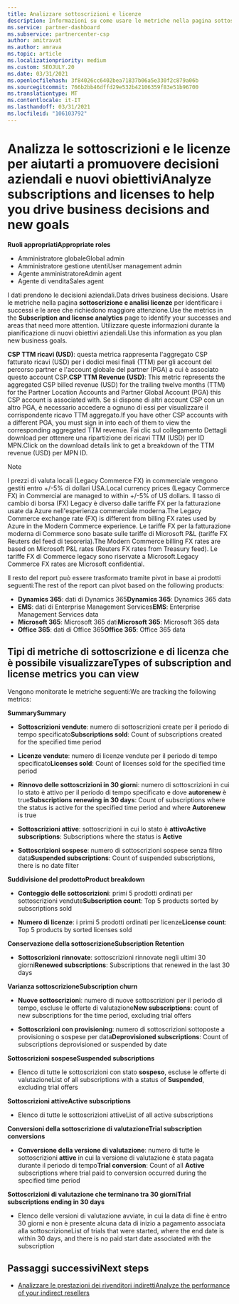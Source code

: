 ```yaml
---
title: Analizzare sottoscrizioni e licenze
description: Informazioni su come usare le metriche nella pagina sottoscrizione e analisi licenze per identificare i successi e le aree che richiedono maggiore attenzione.
ms.service: partner-dashboard
ms.subservice: partnercenter-csp
author: amitravat
ms.author: amrava
ms.topic: article
ms.localizationpriority: medium
ms.custom: SEOJULY.20
ms.date: 03/31/2021
ms.openlocfilehash: 3f84026cc6402bea71837b06a5e330f2c879a06b
ms.sourcegitcommit: 766b2bb46dffd29e532b42106359f83e51b96700
ms.translationtype: MT
ms.contentlocale: it-IT
ms.lasthandoff: 03/31/2021
ms.locfileid: "106103792"
---
```

# <a name="analyze-subscriptions-and-licenses-to-help-you-drive-business-decisions-and-new-goals"></a><span data-ttu-id="57617-103">Analizza le sottoscrizioni e le licenze per aiutarti a promuovere decisioni aziendali e nuovi obiettivi</span><span class="sxs-lookup"><span data-stu-id="57617-103">Analyze subscriptions and licenses to help you drive business decisions and new goals</span></span>

<span data-ttu-id="57617-104">**Ruoli appropriati**</span><span class="sxs-lookup"><span data-stu-id="57617-104">**Appropriate roles**</span></span>

- <span data-ttu-id="57617-105">Amministratore globale</span><span class="sxs-lookup"><span data-stu-id="57617-105">Global admin</span></span>
- <span data-ttu-id="57617-106">Amministratore gestione utenti</span><span class="sxs-lookup"><span data-stu-id="57617-106">User management admin</span></span>
- <span data-ttu-id="57617-107">Agente amministratore</span><span class="sxs-lookup"><span data-stu-id="57617-107">Admin agent</span></span>
- <span data-ttu-id="57617-108">Agente di vendita</span><span class="sxs-lookup"><span data-stu-id="57617-108">Sales agent</span></span>

<span data-ttu-id="57617-109">I dati prendono le decisioni aziendali.</span><span class="sxs-lookup"><span data-stu-id="57617-109">Data drives business decisions.</span></span> <span data-ttu-id="57617-110">Usare le metriche nella pagina **sottoscrizione e analisi licenze** per identificare i successi e le aree che richiedono maggiore attenzione.</span><span class="sxs-lookup"><span data-stu-id="57617-110">Use the metrics in the **Subscription and license analytics** page to identify your successes and areas that need more attention.</span></span> <span data-ttu-id="57617-111">Utilizzare queste informazioni durante la pianificazione di nuovi obiettivi aziendali.</span><span class="sxs-lookup"><span data-stu-id="57617-111">Use this information as you plan new business goals.</span></span>

<span data-ttu-id="57617-112">**CSP TTM ricavi (USD)**: questa metrica rappresenta l'aggregato CSP fatturato ricavi (USD) per i dodici mesi finali (TTM) per gli account del percorso partner e l'account globale del partner (PGA) a cui è associato questo account CSP.</span><span class="sxs-lookup"><span data-stu-id="57617-112">**CSP TTM Revenue (USD)**: This metric represents the aggregated CSP billed revenue (USD) for the trailing twelve months (TTM) for the Partner Location Accounts and Partner Global Account (PGA) this CSP account is associated with.</span></span> <span data-ttu-id="57617-113">Se si dispone di altri account CSP con un altro PGA, è necessario accedere a ognuno di essi per visualizzare il corrispondente ricavo TTM aggregato.</span><span class="sxs-lookup"><span data-stu-id="57617-113">If you have other CSP accounts with a different PGA, you must sign in into each of them to view the corresponding aggregated TTM revenue.</span></span>  <span data-ttu-id="57617-114">Fai clic sul collegamento Dettagli download per ottenere una ripartizione dei ricavi TTM (USD) per ID MPN.</span><span class="sxs-lookup"><span data-stu-id="57617-114">Click on the download details link to get a breakdown of the TTM revenue (USD) per MPN ID.</span></span>

>[!NOTE]
><span data-ttu-id="57617-115">I prezzi di valuta locali (Legacy Commerce FX) in commerciale vengono gestiti entro +/-5% di dollari USA.</span><span class="sxs-lookup"><span data-stu-id="57617-115">Local currency prices (Legacy Commerce FX) in Commercial are managed to within +/-5% of US dollars.</span></span> <span data-ttu-id="57617-116">Il tasso di cambio di borsa (FX) Legacy è diverso dalle tariffe FX per la fatturazione usate da Azure nell'esperienza commerciale moderna.</span><span class="sxs-lookup"><span data-stu-id="57617-116">The Legacy Commerce exchange rate (FX) is different from billing FX rates used by Azure in the Modern Commerce experience.</span></span> <span data-ttu-id="57617-117">Le tariffe FX per la fatturazione moderna di Commerce sono basate sulle tariffe di Microsoft P&L (tariffe FX Reuters del feed di tesoreria).</span><span class="sxs-lookup"><span data-stu-id="57617-117">The Modern Commerce billing FX rates are based on Microsoft P&L rates (Reuters FX rates from Treasury feed).</span></span> <span data-ttu-id="57617-118">Le tariffe FX di Commerce legacy sono riservate a Microsoft.</span><span class="sxs-lookup"><span data-stu-id="57617-118">Legacy Commerce FX rates are Microsoft confidential.</span></span>


<span data-ttu-id="57617-119">Il resto del report può essere trasformato tramite pivot in base ai prodotti seguenti:</span><span class="sxs-lookup"><span data-stu-id="57617-119">The rest of the report can pivot based on the following products:</span></span>

 - <span data-ttu-id="57617-120">**Dynamics 365**: dati di Dynamics 365</span><span class="sxs-lookup"><span data-stu-id="57617-120">**Dynamics 365**: Dynamics 365 data</span></span>  
 - <span data-ttu-id="57617-121">**EMS**: dati di Enterprise Management Services</span><span class="sxs-lookup"><span data-stu-id="57617-121">**EMS**: Enterprise Management Services data</span></span>  
 - <span data-ttu-id="57617-122">**Microsoft 365**: Microsoft 365 dati</span><span class="sxs-lookup"><span data-stu-id="57617-122">**Microsoft 365**: Microsoft 365 data</span></span>  
 - <span data-ttu-id="57617-123">**Office 365**: dati di Office 365</span><span class="sxs-lookup"><span data-stu-id="57617-123">**Office 365**: Office 365 data</span></span>  


## <a name="types-of-subscription-and-license-metrics-you-can-view"></a><span data-ttu-id="57617-124">Tipi di metriche di sottoscrizione e di licenza che è possibile visualizzare</span><span class="sxs-lookup"><span data-stu-id="57617-124">Types of subscription and license metrics you can view</span></span>

<span data-ttu-id="57617-125">Vengono monitorate le metriche seguenti:</span><span class="sxs-lookup"><span data-stu-id="57617-125">We are tracking the following metrics:</span></span>

<span data-ttu-id="57617-126">**Summary**</span><span class="sxs-lookup"><span data-stu-id="57617-126">**Summary**</span></span>  
 - <span data-ttu-id="57617-127">**Sottoscrizioni vendute**: numero di sottoscrizioni create per il periodo di tempo specificato</span><span class="sxs-lookup"><span data-stu-id="57617-127">**Subscriptions sold**: Count of subscriptions created for the specified time period</span></span>  
  
 - <span data-ttu-id="57617-128">**Licenze vendute**: numero di licenze vendute per il periodo di tempo specificato</span><span class="sxs-lookup"><span data-stu-id="57617-128">**Licenses sold**: Count of licenses sold for the specified time period</span></span>  
  
 - <span data-ttu-id="57617-129">**Rinnovo delle sottoscrizioni in 30 giorni**: numero di sottoscrizioni in cui lo stato è attivo per il periodo di tempo specificato e dove **autorenew** è true</span><span class="sxs-lookup"><span data-stu-id="57617-129">**Subscriptions renewing in 30 days**: Count of subscriptions where the status is active for the specified time period and where **Autorenew** is true</span></span>
 
 - <span data-ttu-id="57617-130">**Sottoscrizioni attive**: sottoscrizioni in cui lo stato è **attivo**</span><span class="sxs-lookup"><span data-stu-id="57617-130">**Active subscriptions**: Subscriptions where the status is **Active**</span></span>  
 
 - <span data-ttu-id="57617-131">**Sottoscrizioni sospese**: numero di sottoscrizioni sospese senza filtro data</span><span class="sxs-lookup"><span data-stu-id="57617-131">**Suspended subscriptions**: Count of suspended subscriptions, there is no date filter</span></span>  

<span data-ttu-id="57617-132">**Suddivisione del prodotto**</span><span class="sxs-lookup"><span data-stu-id="57617-132">**Product breakdown**</span></span>
  
 - <span data-ttu-id="57617-133">**Conteggio delle sottoscrizioni**: primi 5 prodotti ordinati per sottoscrizioni vendute</span><span class="sxs-lookup"><span data-stu-id="57617-133">**Subscription count**: Top 5 products sorted by subscriptions sold</span></span>  
 
 - <span data-ttu-id="57617-134">**Numero di licenze**: i primi 5 prodotti ordinati per licenze</span><span class="sxs-lookup"><span data-stu-id="57617-134">**License count**: Top 5 products by sorted licenses sold</span></span>

<span data-ttu-id="57617-135">**Conservazione della sottoscrizione**</span><span class="sxs-lookup"><span data-stu-id="57617-135">**Subscription Retention**</span></span>

 - <span data-ttu-id="57617-136">**Sottoscrizioni rinnovate**: sottoscrizioni rinnovate negli ultimi 30 giorni</span><span class="sxs-lookup"><span data-stu-id="57617-136">**Renewed subscriptions**: Subscriptions that renewed in the last 30 days</span></span>  

<span data-ttu-id="57617-137">**Varianza sottoscrizione**</span><span class="sxs-lookup"><span data-stu-id="57617-137">**Subscription churn**</span></span>  
 - <span data-ttu-id="57617-138">**Nuove sottoscrizioni**: numero di nuove sottoscrizioni per il periodo di tempo, escluse le offerte di valutazione</span><span class="sxs-lookup"><span data-stu-id="57617-138">**New subscriptions**: count of new subscriptions for the time period, excluding trial offers</span></span>  
 
 - <span data-ttu-id="57617-139">**Sottoscrizioni con provisioning**: numero di sottoscrizioni sottoposte a provisioning o sospese per data</span><span class="sxs-lookup"><span data-stu-id="57617-139">**Deprovisioned subscriptions**: Count of subscriptions deprovisioned or suspended by date</span></span>  

<span data-ttu-id="57617-140">**Sottoscrizioni sospese**</span><span class="sxs-lookup"><span data-stu-id="57617-140">**Suspended subscriptions**</span></span> 
 
 - <span data-ttu-id="57617-141">Elenco di tutte le sottoscrizioni con stato **sospeso**, escluse le offerte di valutazione</span><span class="sxs-lookup"><span data-stu-id="57617-141">List of all subscriptions with a status of **Suspended**, excluding trial offers</span></span>  
  
<span data-ttu-id="57617-142">**Sottoscrizioni attive**</span><span class="sxs-lookup"><span data-stu-id="57617-142">**Active subscriptions**</span></span>

 - <span data-ttu-id="57617-143">Elenco di tutte le sottoscrizioni attive</span><span class="sxs-lookup"><span data-stu-id="57617-143">List of all active subscriptions</span></span>  

<span data-ttu-id="57617-144">**Conversioni della sottoscrizione di valutazione**</span><span class="sxs-lookup"><span data-stu-id="57617-144">**Trial subscription conversions**</span></span>  

 - <span data-ttu-id="57617-145">**Conversione della versione di valutazione**: numero di tutte le sottoscrizioni **attive** in cui la versione di valutazione è stata pagata durante il periodo di tempo</span><span class="sxs-lookup"><span data-stu-id="57617-145">**Trial conversion**: Count of all **Active** subscriptions where trial paid to conversion occurred during the specified time period</span></span>  

<span data-ttu-id="57617-146">**Sottoscrizioni di valutazione che terminano tra 30 giorni**</span><span class="sxs-lookup"><span data-stu-id="57617-146">**Trial subscriptions ending in 30 days**</span></span>  

 - <span data-ttu-id="57617-147">Elenco delle versioni di valutazione avviate, in cui la data di fine è entro 30 giorni e non è presente alcuna data di inizio a pagamento associata alla sottoscrizione</span><span class="sxs-lookup"><span data-stu-id="57617-147">List of trials that were started, where the end date is within 30 days, and there is no paid start date associated with the subscription</span></span>  



## <a name="next-steps"></a><span data-ttu-id="57617-148">Passaggi successivi</span><span class="sxs-lookup"><span data-stu-id="57617-148">Next steps</span></span>

- [<span data-ttu-id="57617-149">Analizzare le prestazioni dei rivenditori indiretti</span><span class="sxs-lookup"><span data-stu-id="57617-149">Analyze the performance of your indirect resellers</span></span>](analyze-indirect-resellers.md)